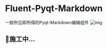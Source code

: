 #  Fluent-Pyqt-Markdown

一款所见即所得的Pyqt-Markdown编辑组件
![img](img='_rc/markdwon_preshow.png')
## 🤗施工中...
